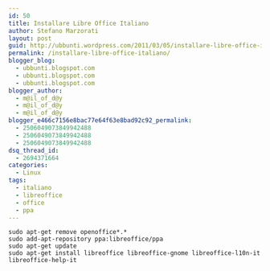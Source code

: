 ```yaml
---
id: 50
title: Installare Libre Office Italiano
author: Stefano Marzorati
layout: post
guid: http://ubbunti.wordpress.com/2011/03/05/installare-libre-office-italiano
permalink: /installare-libre-office-italiano/
blogger_blog:
  - ubbunti.blogspot.com
  - ubbunti.blogspot.com
  - ubbunti.blogspot.com
blogger_author:
  - m@il_of_d@y
  - m@il_of_d@y
  - m@il_of_d@y
blogger_e466c7156e8bac77e64f63e8bad92c92_permalink:
  - 2506049073849942488
  - 2506049073849942488
  - 2506049073849942488
dsq_thread_id:
  - 2694371664
categories:
  - Linux
tags:
  - italiano
  - libreoffice
  - office
  - ppa
---
```

`sudo apt-get remove openoffice*.*`  
`sudo add-apt-repository ppa:libreoffice/ppa`  
`sudo apt-get update`  
`sudo apt-get install libreoffice libreoffice-gnome libreoffice-l10n-it libreoffice-help-it`